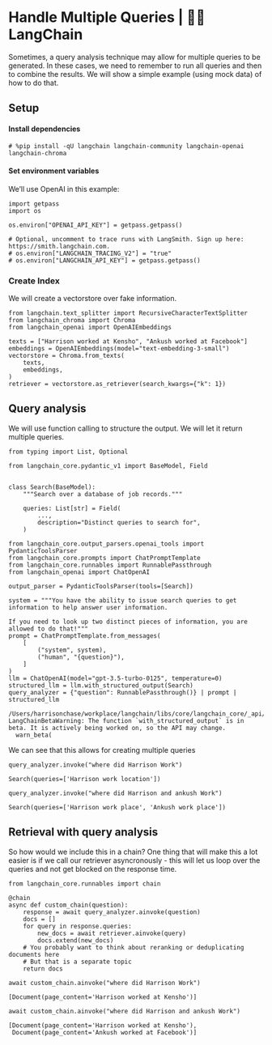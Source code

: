 # Handle Multiple Queries | 🦜️🔗 LangChain
Sometimes, a query analysis technique may allow for multiple queries to be generated. In these cases, we need to remember to run all queries and then to combine the results. We will show a simple example (using mock data) of how to do that.

Setup[​](#setup "Direct link to Setup")
---------------------------------------

#### Install dependencies[​](#install-dependencies "Direct link to Install dependencies")

```
# %pip install -qU langchain langchain-community langchain-openai langchain-chroma

```


#### Set environment variables[​](#set-environment-variables "Direct link to Set environment variables")

We’ll use OpenAI in this example:

```
import getpass
import os

os.environ["OPENAI_API_KEY"] = getpass.getpass()

# Optional, uncomment to trace runs with LangSmith. Sign up here: https://smith.langchain.com.
# os.environ["LANGCHAIN_TRACING_V2"] = "true"
# os.environ["LANGCHAIN_API_KEY"] = getpass.getpass()

```


### Create Index[​](#create-index "Direct link to Create Index")

We will create a vectorstore over fake information.

```
from langchain.text_splitter import RecursiveCharacterTextSplitter
from langchain_chroma import Chroma
from langchain_openai import OpenAIEmbeddings

texts = ["Harrison worked at Kensho", "Ankush worked at Facebook"]
embeddings = OpenAIEmbeddings(model="text-embedding-3-small")
vectorstore = Chroma.from_texts(
    texts,
    embeddings,
)
retriever = vectorstore.as_retriever(search_kwargs={"k": 1})

```


Query analysis[​](#query-analysis "Direct link to Query analysis")
------------------------------------------------------------------

We will use function calling to structure the output. We will let it return multiple queries.

```
from typing import List, Optional

from langchain_core.pydantic_v1 import BaseModel, Field


class Search(BaseModel):
    """Search over a database of job records."""

    queries: List[str] = Field(
        ...,
        description="Distinct queries to search for",
    )

```


```
from langchain_core.output_parsers.openai_tools import PydanticToolsParser
from langchain_core.prompts import ChatPromptTemplate
from langchain_core.runnables import RunnablePassthrough
from langchain_openai import ChatOpenAI

output_parser = PydanticToolsParser(tools=[Search])

system = """You have the ability to issue search queries to get information to help answer user information.

If you need to look up two distinct pieces of information, you are allowed to do that!"""
prompt = ChatPromptTemplate.from_messages(
    [
        ("system", system),
        ("human", "{question}"),
    ]
)
llm = ChatOpenAI(model="gpt-3.5-turbo-0125", temperature=0)
structured_llm = llm.with_structured_output(Search)
query_analyzer = {"question": RunnablePassthrough()} | prompt | structured_llm

```


```
/Users/harrisonchase/workplace/langchain/libs/core/langchain_core/_api/beta_decorator.py:86: LangChainBetaWarning: The function `with_structured_output` is in beta. It is actively being worked on, so the API may change.
  warn_beta(

```


We can see that this allows for creating multiple queries

```
query_analyzer.invoke("where did Harrison Work")

```


```
Search(queries=['Harrison work location'])

```


```
query_analyzer.invoke("where did Harrison and ankush Work")

```


```
Search(queries=['Harrison work place', 'Ankush work place'])

```


Retrieval with query analysis[​](#retrieval-with-query-analysis "Direct link to Retrieval with query analysis")
---------------------------------------------------------------------------------------------------------------

So how would we include this in a chain? One thing that will make this a lot easier is if we call our retriever asyncronously - this will let us loop over the queries and not get blocked on the response time.

```
from langchain_core.runnables import chain

```


```
@chain
async def custom_chain(question):
    response = await query_analyzer.ainvoke(question)
    docs = []
    for query in response.queries:
        new_docs = await retriever.ainvoke(query)
        docs.extend(new_docs)
    # You probably want to think about reranking or deduplicating documents here
    # But that is a separate topic
    return docs

```


```
await custom_chain.ainvoke("where did Harrison Work")

```


```
[Document(page_content='Harrison worked at Kensho')]

```


```
await custom_chain.ainvoke("where did Harrison and ankush Work")

```


```
[Document(page_content='Harrison worked at Kensho'),
 Document(page_content='Ankush worked at Facebook')]

```
